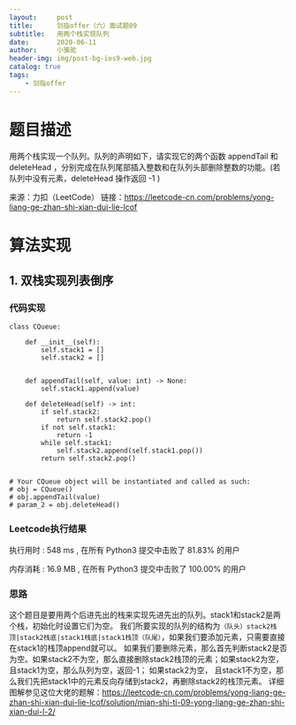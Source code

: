 ```yaml
---
layout:     post
title:      剑指offer（六）面试题09
subtitle:   用两个栈实现队列
date:       2020-06-11
author:     小骆驼
header-img: img/post-bg-ios9-web.jpg
catalog: true
tags:
    - 剑指offer
---
```

# 题目描述
用两个栈实现一个队列。队列的声明如下，请实现它的两个函数 appendTail 和 deleteHead ，分别完成在队列尾部插入整数和在队列头部删除整数的功能。(若队列中没有元素，deleteHead 操作返回 -1 )

来源：力扣（LeetCode）
链接：https://leetcode-cn.com/problems/yong-liang-ge-zhan-shi-xian-dui-lie-lcof

# 算法实现
## 1. 双栈实现列表倒序
### 代码实现
```
class CQueue:

    def __init__(self):
        self.stack1 = []
        self.stack2 = []


    def appendTail(self, value: int) -> None:
        self.stack1.append(value)

    def deleteHead(self) -> int:
        if self.stack2:
            return self.stack2.pop()
        if not self.stack1:
            return -1
        while self.stack1:
            self.stack2.append(self.stack1.pop())
        return self.stack2.pop()


# Your CQueue object will be instantiated and called as such:
# obj = CQueue()
# obj.appendTail(value)
# param_2 = obj.deleteHead()
```
### Leetcode执行结果
执行用时 :
548 ms
, 在所有 Python3 提交中击败了
81.83%
的用户

内存消耗 :
16.9 MB
, 在所有 Python3 提交中击败了
100.00%
的用户

### 思路
这个题目是要用两个后进先出的栈来实现先进先出的队列。stack1和stack2是两个栈，初始化时设置它们为空。
我们所要实现的队列的结构为`（队头）stack2栈顶|stack2栈底|stack1栈底|stack1栈顶（队尾）`，如果我们要添加元素，只需要直接在stack1的栈顶append就可以。
如果我们要删除元素，那么首先判断stack2是否为空。如果stack2不为空，那么直接删除stack2栈顶的元素；如果stack2为空， 且stack1为空，那么队列为空，返回-1；
如果stack2为空， 且stack1不为空，那么我们先把stack1中的元素反向存储到stack2，再删除stack2的栈顶元素。
详细图解参见这位大佬的题解：<https://leetcode-cn.com/problems/yong-liang-ge-zhan-shi-xian-dui-lie-lcof/solution/mian-shi-ti-09-yong-liang-ge-zhan-shi-xian-dui-l-2/>
